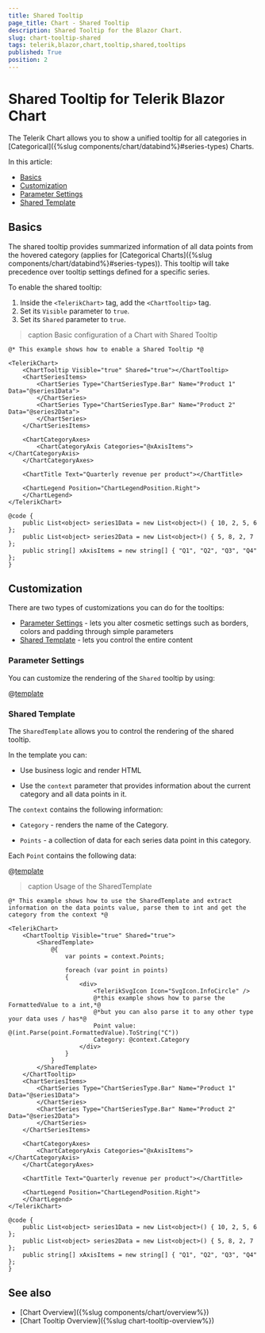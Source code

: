 ```yaml
---
title: Shared Tooltip
page_title: Chart - Shared Tooltip
description: Shared Tooltip for the Blazor Chart.
slug: chart-tooltip-shared
tags: telerik,blazor,chart,tooltip,shared,tooltips
published: True
position: 2
---
```


# Shared Tooltip for Telerik Blazor Chart

The Telerik Chart allows you to show a unified tooltip for all categories in [Categorical]({%slug components/chart/databind%}#series-types) Charts.

In this article:
* [Basics](#basics)
* [Customization](#customization)
 * [Parameter Settings](#parameter-settings)
 * [Shared Template](#shared-template)


## Basics

The shared tooltip provides summarized information of all data points from the hovered category (applies for [Categorical Charts]({%slug components/chart/databind%}#series-types)). This tooltip will take precedence over tooltip settings defined for a specific series.

To enable the shared tooltip:

1. Inside the `<TelerikChart>` tag, add the `<ChartTooltip>` tag.
1. Set its `Visible` parameter to `true`.
1. Set its `Shared` parameter to `true`.

>caption Basic configuration of a Chart with Shared Tooltip

````RAZOR
@* This example shows how to enable a Shared Tooltip *@

<TelerikChart>
    <ChartTooltip Visible="true" Shared="true"></ChartTooltip>
    <ChartSeriesItems>
        <ChartSeries Type="ChartSeriesType.Bar" Name="Product 1" Data="@series1Data">
        </ChartSeries>
        <ChartSeries Type="ChartSeriesType.Bar" Name="Product 2" Data="@series2Data">
        </ChartSeries>
    </ChartSeriesItems>

    <ChartCategoryAxes>
        <ChartCategoryAxis Categories="@xAxisItems"></ChartCategoryAxis>
    </ChartCategoryAxes>

    <ChartTitle Text="Quarterly revenue per product"></ChartTitle>

    <ChartLegend Position="ChartLegendPosition.Right">
    </ChartLegend>
</TelerikChart>

@code {
    public List<object> series1Data = new List<object>() { 10, 2, 5, 6 };
    public List<object> series2Data = new List<object>() { 5, 8, 2, 7 };
    public string[] xAxisItems = new string[] { "Q1", "Q2", "Q3", "Q4" };
}
````

## Customization

There are two types of customizations you can do for the tooltips:

* [Parameter Settings](#parameter-settings) - lets you alter cosmetic settings such as borders, colors and padding through simple parameters
* [Shared Template](#shared-template) - lets you control the entire content

### Parameter Settings
You can customize the rendering of the `Shared` tooltip by using:

@[template](/_contentTemplates/chart/chart-tooltip-context-templates.md#shared-tooltip-parameter-settings)


### Shared Template

The `SharedTemplate` allows you to control the rendering of the shared tooltip.

In the template you can:

* Use business logic and render HTML

* Use the `context` parameter that provides information about the current category and all data points in it.

The `context` contains the following information:

* `Category` - renders the name of the Category.

* `Points` - a collection of data for each series data point in this category.


Each `Point` contains the following data:

@[template](/_contentTemplates/chart/chart-tooltip-context-templates.md#context-parameter-information)


>caption Usage of the SharedTemplate

````RAZOR
@* This example shows how to use the SharedTemplate and extract information on the data points value, parse them to int and get the category from the context *@

<TelerikChart>
    <ChartTooltip Visible="true" Shared="true">
        <SharedTemplate>
            @{
                var points = context.Points;

                foreach (var point in points)
                {
                    <div>
                        <TelerikSvgIcon Icon="SvgIcon.InfoCircle" />
                        @*this example shows how to parse the FormattedValue to a int,*@
                        @*but you can also parse it to any other type your data uses / has*@
                        Point value: @(int.Parse(point.FormattedValue).ToString("C"))
                        Category: @context.Category
                    </div>
                }
            }
        </SharedTemplate>
    </ChartTooltip>
    <ChartSeriesItems>
        <ChartSeries Type="ChartSeriesType.Bar" Name="Product 1" Data="@series1Data">
        </ChartSeries>
        <ChartSeries Type="ChartSeriesType.Bar" Name="Product 2" Data="@series2Data">
        </ChartSeries>
    </ChartSeriesItems>

    <ChartCategoryAxes>
        <ChartCategoryAxis Categories="@xAxisItems"></ChartCategoryAxis>
    </ChartCategoryAxes>

    <ChartTitle Text="Quarterly revenue per product"></ChartTitle>

    <ChartLegend Position="ChartLegendPosition.Right">
    </ChartLegend>
</TelerikChart>

@code {
    public List<object> series1Data = new List<object>() { 10, 2, 5, 6 };
    public List<object> series2Data = new List<object>() { 5, 8, 2, 7 };
    public string[] xAxisItems = new string[] { "Q1", "Q2", "Q3", "Q4" };
}
````

## See also

* [Chart Overview]({%slug components/chart/overview%})
* [Chart Tooltip Overview]({%slug chart-tooltip-overview%})
